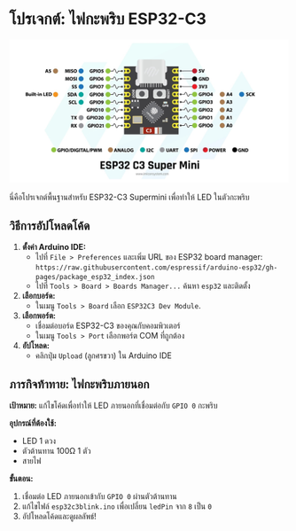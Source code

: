 # โปรเจกต์: ไฟกะพริบ ESP32-C3

![ESP32-C3 Supermini Pinout](esp32c3.jpg)

นี่คือโปรเจกต์พื้นฐานสำหรับ ESP32-C3 Supermini เพื่อทำให้ LED ในตัวกะพริบ

## วิธีการอัปโหลดโค้ด

1.  **ตั้งค่า Arduino IDE:**
    *   ไปที่ `File > Preferences` และเพิ่ม URL ของ ESP32 board manager: `https://raw.githubusercontent.com/espressif/arduino-esp32/gh-pages/package_esp32_index.json`
    *   ไปที่ `Tools > Board > Boards Manager...` ค้นหา `esp32` และติดตั้ง
2.  **เลือกบอร์ด:**
    *   ในเมนู `Tools > Board` เลือก `ESP32C3 Dev Module`.
3.  **เลือกพอร์ต:**
    *   เชื่อมต่อบอร์ด ESP32-C3 ของคุณกับคอมพิวเตอร์
    *   ในเมนู `Tools > Port` เลือกพอร์ต COM ที่ถูกต้อง
4.  **อัปโหลด:**
    *   คลิกปุ่ม `Upload` (ลูกศรขวา) ใน Arduino IDE

## ภารกิจท้าทาย: ไฟกะพริบภายนอก

**เป้าหมาย:** แก้ไขโค้ดเพื่อทำให้ LED ภายนอกที่เชื่อมต่อกับ `GPIO 0` กะพริบ

**อุปกรณ์ที่ต้องใช้:**
*   LED 1 ดวง
*   ตัวต้านทาน 100Ω 1 ตัว
*   สายไฟ

**ขั้นตอน:**
1.  เชื่อมต่อ LED ภายนอกเข้ากับ `GPIO 0` ผ่านตัวต้านทาน
2.  แก้ไขไฟล์ `esp32c3blink.ino` เพื่อเปลี่ยน `ledPin` จาก `8` เป็น `0`
3.  อัปโหลดโค้ดและดูผลลัพธ์!
